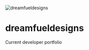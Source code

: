 ![dreamfueldesigns](https://user-images.githubusercontent.com/40532253/55379988-a683d100-54d3-11e9-888a-80c44e5bd64f.png)

# dreamfueldesigns
Current developer portfolio
